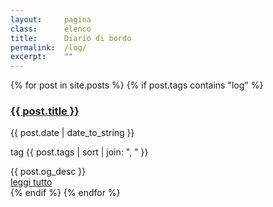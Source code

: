 ```yaml
---
layout:     pagina
class:      elenco
title:      Diario di bordo
permalink:  /log/
excerpt:    ""
---
```


<section class="elenco post">
    {% for post in site.posts %}
        {% if post.tags contains "log" %}
        <div class="log">
            <a class="more" href="{{ post.url }}">
                <h3>{{ post.title }}</h3>
            </a>
            <p class="data">{{ post.date | date_to_string }}</p>
            <p class="tag"><label>tag</label> {{ post.tags | sort | join: ", " }}</p>
            {{ post.og_desc }}<br />
            <a class="more" href="{{ post.url | relative_url}}">leggi tutto</a>
        </div>
        {% endif %}
    {% endfor %}
</section>
